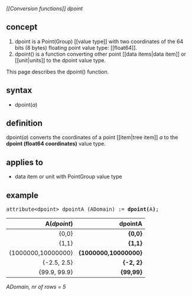 *[[Conversion functions]] dpoint*

## concept

1. dpoint is a Point(Group) [[value type]] with two coordinates of the 64 bits (8 bytes) floating point value type: [[float64]].
2. dpoint() is a function converting other point [[data items|data item]] or [[unit|units]] to the dpoint value type.

This page describes the dpoint() function.

## syntax

- dpoint(*a*)

## definition

dpoint(*a*) converts the coordinates of a point [[item|tree item]] *a* to the **dpoint (float64 coordinates)** value type.

## applies to

- data item or unit with PointGroup value type

## example

<pre>
attribute&lt;dpoint&gt; dpointA (ADomain) := <B>dpoint(</B>A<B>)</B>;
</pre>

| A(*dpoint*)        | **dpointA**            |
|-------------------:|-----------------------:|
| {0,0}              | **{0,0}**              |
| {1,1}              | **{1,1}**              |
| {1000000,10000000} | **{1000000,10000000}** |
| {-2.5, 2.5}        | **{-2, 2}**            |
| {99.9, 99.9}       | **{99,99}**            |

*ADomain, nr of rows = 5*